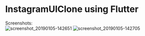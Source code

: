 # InstagramUIClone using Flutter
Screenshots:<br>
![screenshot_20190105-142651](https://user-images.githubusercontent.com/29589003/50722402-a784ac80-10f6-11e9-8a07-e1b8a522b6e0.png)
![screenshot_20190105-142705](https://user-images.githubusercontent.com/29589003/50722410-b66b5f00-10f6-11e9-912b-78afd0b952e2.png)

